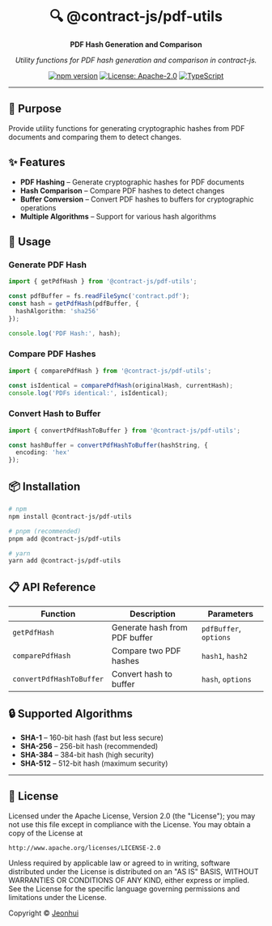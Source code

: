 [//]: # (@contract-js/pdf-utils - PDF Hash Utilities)

<div align="center">

# 🔍 @contract-js/pdf-utils

**PDF Hash Generation and Comparison**

*Utility functions for PDF hash generation and comparison in contract-js.*

[![npm version](https://img.shields.io/npm/v/@contract-js/pdf-utils?style=flat-square)](https://www.npmjs.com/package/@contract-js/pdf-utils)
[![License: Apache-2.0](https://img.shields.io/badge/License-Apache%202.0-blue.svg?style=flat-square)](https://opensource.org/licenses/Apache-2.0)
[![TypeScript](https://img.shields.io/badge/TypeScript-5.9+-blue?style=flat-square&logo=typescript)](https://www.typescriptlang.org/)

</div>

---

## 🎯 Purpose

Provide utility functions for generating cryptographic hashes from PDF documents and comparing them to detect changes.

## ✨ Features

- **PDF Hashing** – Generate cryptographic hashes for PDF documents
- **Hash Comparison** – Compare PDF hashes to detect changes
- **Buffer Conversion** – Convert PDF hashes to buffers for cryptographic operations
- **Multiple Algorithms** – Support for various hash algorithms

## 🚀 Usage

### Generate PDF Hash

```typescript
import { getPdfHash } from '@contract-js/pdf-utils';

const pdfBuffer = fs.readFileSync('contract.pdf');
const hash = getPdfHash(pdfBuffer, {
  hashAlgorithm: 'sha256'
});

console.log('PDF Hash:', hash);
```

### Compare PDF Hashes

```typescript
import { comparePdfHash } from '@contract-js/pdf-utils';

const isIdentical = comparePdfHash(originalHash, currentHash);
console.log('PDFs identical:', isIdentical);
```

### Convert Hash to Buffer

```typescript
import { convertPdfHashToBuffer } from '@contract-js/pdf-utils';

const hashBuffer = convertPdfHashToBuffer(hashString, {
  encoding: 'hex'
});
```

## 📦 Installation

```bash
# npm
npm install @contract-js/pdf-utils

# pnpm (recommended)
pnpm add @contract-js/pdf-utils

# yarn
yarn add @contract-js/pdf-utils
```

## 📋 API Reference

| Function | Description | Parameters |
|----------|-------------|------------|
| `getPdfHash` | Generate hash from PDF buffer | `pdfBuffer`, `options` |
| `comparePdfHash` | Compare two PDF hashes | `hash1`, `hash2` |
| `convertPdfHashToBuffer` | Convert hash to buffer | `hash`, `options` |

## 🔒 Supported Algorithms

- **SHA-1** – 160-bit hash (fast but less secure)
- **SHA-256** – 256-bit hash (recommended)
- **SHA-384** – 384-bit hash (high security)
- **SHA-512** – 512-bit hash (maximum security)

---

## 📝 License

Licensed under the Apache License, Version 2.0 (the "License");
you may not use this file except in compliance with the License.
You may obtain a copy of the License at

    http://www.apache.org/licenses/LICENSE-2.0

Unless required by applicable law or agreed to in writing, software
distributed under the License is distributed on an "AS IS" BASIS,
WITHOUT WARRANTIES OR CONDITIONS OF ANY KIND, either express or implied.
See the License for the specific language governing permissions and
limitations under the License.

Copyright © [Jeonhui](https://github.com/Jeonhui)
